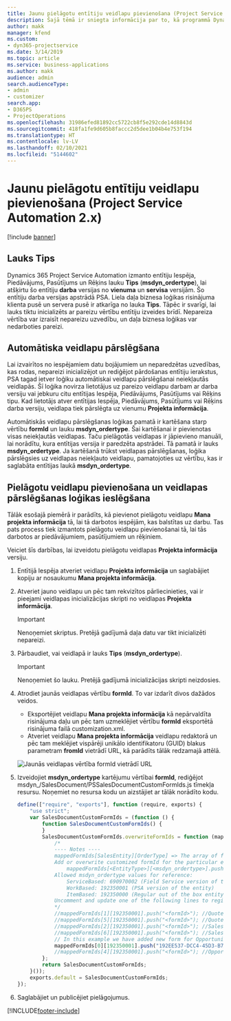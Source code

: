 ```yaml
---
title: Jaunu pielāgotu entītiju veidlapu pievienošana (Project Service Automation 2.x)
description: Šajā tēmā ir sniegta informācija par to, kā programmā Dynamics 365 Project Service Automation 2.x pievienot pielāgotas entītiju veidlapas iespējām, piedāvājumiem, pasūtījumiem vai rēķiniem.
author: makk
manager: kfend
ms.custom:
- dyn365-projectservice
ms.date: 3/14/2019
ms.topic: article
ms.service: business-applications
ms.author: makk
audience: admin
search.audienceType:
- admin
- customizer
search.app:
- D365PS
- ProjectOperations
ms.openlocfilehash: 31986efed81892cc5722cb8f5e292cde14d8843d
ms.sourcegitcommit: 418fa1fe9d605b8faccc2d5dee1b04b4e753f194
ms.translationtype: HT
ms.contentlocale: lv-LV
ms.lasthandoff: 02/10/2021
ms.locfileid: "5144602"
---
```

# <a name="add-new-custom-entity-forms-project-service-automation-2x"></a>Jaunu pielāgotu entītiju veidlapu pievienošana (Project Service Automation 2.x)

[!include [banner](../../includes/psa-now-project-operations.md)]

## <a name="type-field"></a>Lauks Tips 

Dynamics 365 Project Service Automation izmanto entītiju Iespēja, Piedāvājums, Pasūtījums un Rēķins lauku **Tips** (**msdyn\_ordertype**), lai atšķirtu šo entītiju **darba** versijas no **vienuma** un **servisa** versijām. Šo entītiju darba versijas apstrādā PSA. Liela daļa biznesa loģikas risinājuma klienta pusē un servera pusē ir atkarīga no lauka **Tips**. Tāpēc ir svarīgi, lai lauks tiktu inicializēts ar pareizu vērtību entītiju izveides brīdī. Nepareiza vērtība var izraisīt nepareizu uzvedību, un daļa biznesa loģikas var nedarboties pareizi.

## <a name="automatic-form-switching"></a>Automātiska veidlapu pārslēgšana

Lai izvairītos no iespējamiem datu bojājumiem un neparedzētas uzvedības, kas rodas, nepareizi inicializējot un rediģējot pārdošanas entītiju ierakstus, PSA tagad ietver loģiku automātiskai veidlapu pārslēgšanai neiekļautās veidlapās. Šī loģika novirza lietotājus uz pareizo veidlapu darbam ar darba versiju vai jebkuru citu entītijas Iespēja, Piedāvājums, Pasūtījums vai Rēķins tipu. Kad lietotājs atver entītijas Iespēja, Piedāvājums, Pasūtījums vai Rēķins darba versiju, veidlapa tiek pārslēgta uz vienumu **Projekta informācija**.

Automātiskās veidlapu pārslēgšanas loģikas pamatā ir kartēšana starp vērtību **formId** un lauku **msdyn\_ordertype**. Šai kartēšanai ir pievienotas visas neiekļautās veidlapas. Taču pielāgotās veidlapas ir jāpievieno manuāli, lai norādītu, kura entītijas versija ir paredzēta apstrādei. Tā pamatā ir lauks **msdyn\_ordertype**. Ja kartēšanā trūkst veidlapas pārslēgšanas, loģika pārslēgsies uz veidlapas neiekļauto veidlapu, pamatojoties uz vērtību, kas ir saglabāta entītijas laukā **msdyn\_ordertype**.

## <a name="add-custom-forms-and-turn-on-the-form-switching-logic"></a>Pielāgotu veidlapu pievienošana un veidlapas pārslēgšanas loģikas ieslēgšana

Tālāk esošajā piemērā ir parādīts, kā pievienot pielāgotu veidlapu **Mana projekta informācija** tā, lai tā darbotos iespējām, kas balstītas uz darbu. Tas pats process tiek izmantots pielāgotu veidlapu pievienošanai tā, lai tās darbotos ar piedāvājumiem, pasūtījumiem un rēķiniem.

Veiciet šīs darbības, lai izveidotu pielāgotu veidlapas **Projekta informācija** versiju.

1. Entītijā Iespēja atveriet veidlapu **Projekta informācija** un saglabājiet kopiju ar nosaukumu **Mana projekta informācija**.
2. Atveriet jauno veidlapu un pēc tam rekvizītos pārliecinieties, vai ir pieejami veidlapas inicializācijas skripti no veidlapas **Projekta informācija**. 

    > [!IMPORTANT]
    > Nenoņemiet skriptus. Pretējā gadījumā daļa datu var tikt inicializēti nepareizi.

3. Pārbaudiet, vai veidlapā ir lauks **Tips** (**msdyn\_ordertype**). 

    > [!IMPORTANT]
    > Nenoņemiet šo lauku. Pretējā gadījumā inicializācijas skripti neizdosies.

4. Atrodiet jaunās veidlapas vērtību **formId**. To var izdarīt divos dažādos veidos.

    - Eksportējiet veidlapu **Mana projekta informācija** kā nepārvaldīta risinājuma daļu un pēc tam uzmeklējiet vērtību **formId** eksportētā risinājuma failā customization.xml.
    - Atveriet veidlapu **Mana projekta informācija** veidlapu redaktorā un pēc tam meklējiet vispārēji unikālo identifikatoru (GUID) blakus parametram **fromId** vietrādī URL, kā parādīts tālāk redzamajā attēlā.

    ![Jaunās veidlapas vērtība formId vietrādī URL](media/how-to-add-custom-forms-in-v2.0.png)

5. Izveidojiet **msdyn\_ordertype** kartējumu vērtībai **formId**, rediģējot msdyn\_/SalesDocument/PSSalesDocumentCustomFormIds.js tīmekļa resursu. Noņemiet no resursa kodu un aizstājiet ar tālāk norādīto kodu.

    ```javascript
    define(["require", "exports"], function (require, exports) {
        "use strict";
        var SalesDocumentCustomFormIds = (function () {
            function SalesDocumentCustomFormIds() {
            }
            SalesDocumentCustomFormIds.overwriteFormIds = function (mappedFormIds) {
                /*
                ---- Notes ----
                mappedFormIds[SalesEntity][OrderType] => The array of forms IDs that support particular entity and order type
                Add or overwrite customized formId for the particular entity and order type by calling:
                    mappedFormIds[<EntityType>][<msdyn_ordertype>].push("<formId>");
                Allowed msdyn_ordertype values for reference:
                    ServiceBased: 690970002 (Field Service version of the entity)
                    WorkBased: 192350001 (PSA version of the entity)
                    ItemBased: 192350000 (Regular out of the box entity)
                Uncomment and update one of the following lines to register custom PSA form for required entity:
                */      
                //mappedFormIds[1][192350001].push("<formId>"); //Quote
                //mappedFormIds[5][192350001].push("<formId>"); //Quote Line
                //mappedFormIds[2][192350001].push("<formId>"); //Sales Order
                //mappedFormIds[6][192350001].push("<formId>"); //Sales Order Line
                // In this example we have added new form for Opportunity
                mappedFormIds[0][192350001].push("192EE537-DCC4-45D3-B7AF-EA694B9113D2"); //Opportunity
                //mappedFormIds[4][192350001].push("<formId>"); //Opportunity Line
            };
            return SalesDocumentCustomFormIds;
        }());
        exports.default = SalesDocumentCustomFormIds;
    });
    ```

6. Saglabājiet un publicējiet pielāgojumus.


[!INCLUDE[footer-include](../../includes/footer-banner.md)]